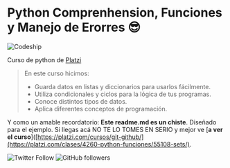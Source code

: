 # Python Comprenhension, Funciones y Manejo de Erorres 😎

<img alt="Codeship" src="https://img.shields.io/badge/Avance_del_Curso-5%25-brightgreen">

Curso de python de [Platzi](https://platzi.com/ "Platzi")

> En este curso hicimos:
> - Guarda datos en listas y diccionarios para usarlos fácilmente.
> - Utiliza condicionales y ciclos para la lógica de tus programas.
> -  Conoce distintos tipos de datos.
> -  Aplica diferentes conceptos de programación.


Y como un amable recordatorio: **Este readme.md es un chiste**. Diseñado para el ejemplo. Si llegas acá NO TE LO TOMES EN SERIO y mejor ve [**a ver el curso**]([https://platzi.com/cursos/git-github/](https://platzi.com/clases/4260-python-funciones/55108-sets/).

![Twitter Follow](https://img.shields.io/twitter/follow/ArthurMKing?style=social) ![GitHub followers](https://img.shields.io/github/followers/ArthurMR17?style=social)
